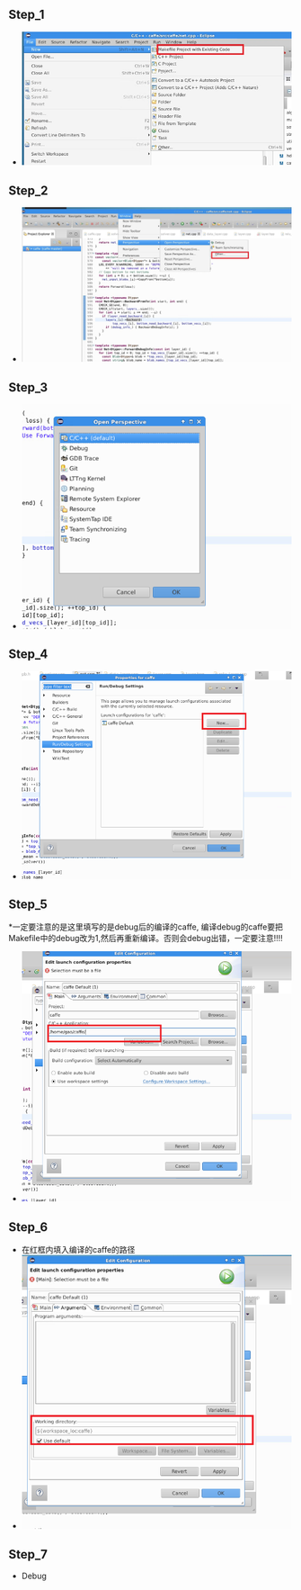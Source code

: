 ## Step_1
 * ![iamge](1_step.jpg)

## Step_2 
 * ![iamge](2_step.jpg)

## Step_3
 * ![iamge](3_step.png)

## Step_4 
 * ![iamge](4_step.png)
 
## Step_5
 *一定要注意的是这里填写的是debug后的编译的caffe, 编译debug的caffe要把Makefile中的debug改为1,然后再重新编译。否则会debug出错，一定要注意!!!!
 * ![iamge](5_step.png)

## Step_6
 * 在红框内填入编译的caffe的路径
 * ![iamge](6step.png)

## Step_7
 * Debug 
 
 
